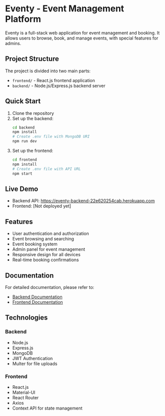 # Eventy - Event Management Platform

Eventy is a full-stack web application for event management and booking. It allows users to browse, book, and manage events, with special features for admins.

## Project Structure

The project is divided into two main parts:

- `frontend/` - React.js frontend application
- `backend/` - Node.js/Express.js backend server

## Quick Start

1. Clone the repository
2. Set up the backend:
   ```bash
   cd backend
   npm install
   # Create .env file with MongoDB URI
   npm run dev
   ```
3. Set up the frontend:
   ```bash
   cd frontend
   npm install
   # Create .env file with API URL
   npm start
   ```

## Live Demo

- Backend API: https://eventy-backend-22e620254cab.herokuapp.com
- Frontend: [Not deployed yet]

## Features

- User authentication and authorization
- Event browsing and searching
- Event booking system
- Admin panel for event management
- Responsive design for all devices
- Real-time booking confirmations

## Documentation

For detailed documentation, please refer to:
- [Backend Documentation](./backend/README.md)
- [Frontend Documentation](./frontend/README.md)

## Technologies

### Backend
- Node.js
- Express.js
- MongoDB
- JWT Authentication
- Multer for file uploads

### Frontend
- React.js
- Material-UI
- React Router
- Axios
- Context API for state management 